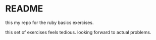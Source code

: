 # README #
this my repo for the ruby basics exercises.

this set of exercises feels tedious. looking forward to actual problems.
